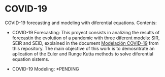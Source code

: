 # COVID-19
COVID-19 forecasting and modeling with diferential equations.
Contents:

- COVID-19 Forecasting: This proyect consists in analizing the results of forecastin the evolution of a pandemic with three diferent models: SIR, SEIR and SEID, explained in the document [Modelación COVID-19](https://github.com/Scama99/COVID-19/blob/main/Modelaci%C3%B3n_COVID_19.pdf) from this repository. The main objective of this work is to demosntrate an aplication of the Euler and Runge Kutta methods to solve diferential equation sistems.
  
- COVID-19 Modeling: *PENDING


